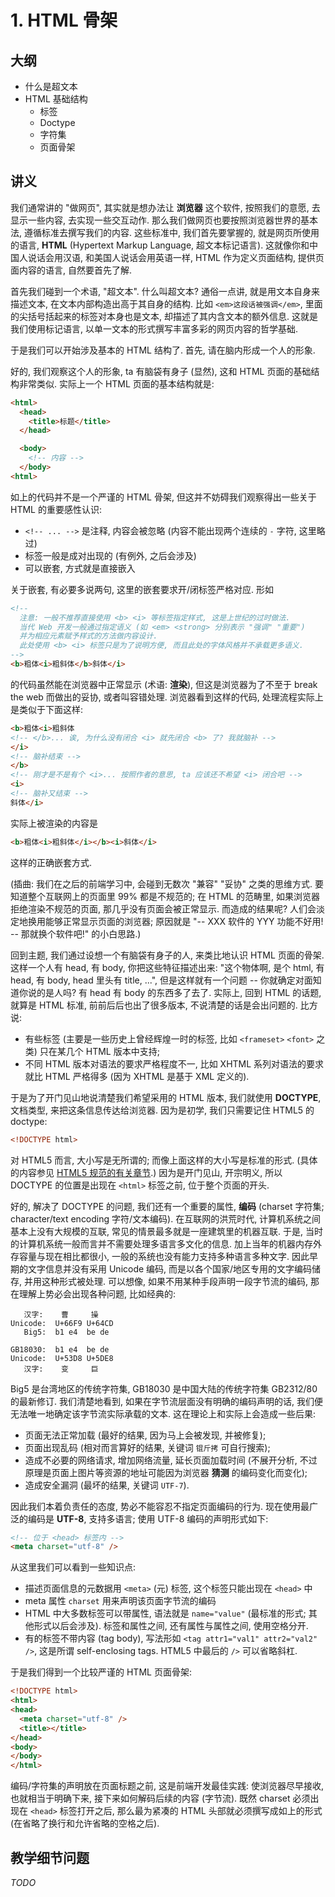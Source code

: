# 1. HTML 骨架

## 大纲

* 什么是超文本
* HTML 基础结构
    - 标签
    - Doctype
    - 字符集
    - 页面骨架


## 讲义

我们通常讲的 "做网页", 其实就是想办法让 **浏览器** 这个软件, 按照我们的意愿, 去显示一些内容, 去实现一些交互动作. 那么我们做网页也要按照浏览器世界的基本法, 遵循标准去撰写我们的内容. 这些标准中, 我们首先要掌握的, 就是网页所使用的语言, **HTML** (Hypertext Markup Language, 超文本标记语言). 这就像你和中国人说话会用汉语, 和美国人说话会用英语一样, HTML 作为定义页面结构, 提供页面内容的语言, 自然要首先了解.

首先我们碰到一个术语, "超文本". 什么叫超文本? 通俗一点讲, 就是用文本自身来描述文本, 在文本内部构造出高于其自身的结构. 比如 `<em>这段话被强调</em>`, 里面的尖括号括起来的标签对本身也是文本, 却描述了其内含文本的额外信息. 这就是我们使用标记语言, 以单一文本的形式撰写丰富多彩的网页内容的哲学基础.

于是我们可以开始涉及基本的 HTML 结构了. 首先, 请在脑内形成一个人的形象.

好的, 我们观察这个人的形象, ta 有脑袋有身子 (显然), 这和 HTML 页面的基础结构非常类似. 实际上一个 HTML 页面的基本结构就是:

```html
<html>
  <head>
    <title>标题</title>
  </head>

  <body>
    <!-- 内容 -->
  </body>
<html>
```

如上的代码并不是一个严谨的 HTML 骨架, 但这并不妨碍我们观察得出一些关于 HTML 的重要感性认识:

* `<!-- ... -->` 是注释, 内容会被忽略 (内容不能出现两个连续的 `-` 字符, 这里略过)
* 标签一般是成对出现的 (有例外, 之后会涉及)
* 可以嵌套, 方式就是直接嵌入

关于嵌套, 有必要多说两句, 这里的嵌套要求开/闭标签严格对应. 形如

```html
<!--
  注意: 一般不推荐直接使用 <b> <i> 等标签指定样式, 这是上世纪的过时做法.
  当代 Web 开发一般通过指定语义 (如 <em> <strong> 分别表示 "强调" "重要")
  并为相应元素赋予样式的方法做内容设计.
  此处使用 <b> <i> 标签只是为了说明方便, 而且此处的字体风格并不承载更多语义.
-->
<b>粗体<i>粗斜体</b>斜体</i>
```

的代码虽然能在浏览器中正常显示 (术语: **渲染**), 但这是浏览器为了不至于 break the web 而做出的妥协, 或者叫容错处理. 浏览器看到这样的代码, 处理流程实际上是类似于下面这样:

```html
<b>粗体<i>粗斜体
<!-- </b>... 诶, 为什么没有闭合 <i> 就先闭合 <b> 了? 我就脑补 -->
</i>
<!-- 脑补结束 -->
</b>
<!-- 刚才是不是有个 <i>... 按照作者的意思, ta 应该还不希望 <i> 闭合吧 -->
<i>
<!-- 脑补又结束 -->
斜体</i>
```

实际上被渲染的内容是

```html
<b>粗体<i>粗斜体</i></b><i>斜体</i>
```

这样的正确嵌套方式.

(插曲: 我们在之后的前端学习中, 会碰到无数次 "兼容" "妥协" 之类的思维方式. 要知道整个互联网上的页面里 99% 都是不规范的; 在 HTML 的范畴里, 如果浏览器拒绝渲染不规范的页面, 那几乎没有页面会被正常显示. 而造成的结果呢? 人们会淡定地换用能够正常显示页面的浏览器; 原因就是 "-- XXX 软件的 YYY 功能不好用!  -- 那就换个软件吧!" 的小白思路.)

回到主题, 我们通过设想一个有脑袋有身子的人, 来类比地认识 HTML 页面的骨架. 这样一个人有 head, 有 body, 你把这些特征描述出来: "这个物体啊, 是个 html, 有 head, 有 body, head 里头有 title, ...", 但是这样就有一个问题 -- 你就确定对面知道你说的是人吗? 有 head 有 body 的东西多了去了. 实际上, 回到 HTML 的话题, 就算是 HTML 标准, 前前后后也出了很多版本, 不说清楚的话是会出问题的. 比方说:

* 有些标签 (主要是一些历史上曾经辉煌一时的标签, 比如 `<frameset>` `<font>` 之类) 只在某几个 HTML 版本中支持;
* 不同 HTML 版本对语法的要求严格程度不一, 比如 XHTML 系列对语法的要求就比 HTML 严格得多 (因为 XHTML 是基于 XML 定义的).

于是为了开门见山地说清楚我们希望采用的 HTML 版本, 我们就使用 **DOCTYPE**, 文档类型, 来把这条信息传达给浏览器. 因为是初学, 我们只需要记住 HTML5 的 doctype:

```html
<!DOCTYPE html>
```

对 HTML5 而言, 大小写是无所谓的; 而像上面这样的大小写是标准的形式. (具体的内容参见 [HTML5 规范的有关章节][html5-syntax-doctype].) 因为是开门见山, 开宗明义, 所以 DOCTYPE 的位置是出现在 `<html>` 标签之前, 位于整个页面的开头.

[html5-syntax-doctype]: http://www.w3.org/TR/html5/syntax.html#the-doctype

好的, 解决了 DOCTYPE 的问题, 我们还有一个重要的属性, **编码** (charset 字符集; character/text encoding 字符/文本编码). 在互联网的洪荒时代, 计算机系统之间基本上没有大规模的互联, 常见的情景最多就是一座建筑里的机器互联. 于是, 当时的计算机系统一般而言并不需要处理多语言多文化的信息. 加上当年的机器内存外存容量与现在相比都很小, 一般的系统也没有能力支持多种语言多种文字. 因此早期的文字信息并没有采用 Unicode 编码, 而是以各个国家/地区专用的文字编码储存, 并用这种形式被处理. 可以想像, 如果不用某种手段声明一段字节流的编码, 那在理解上势必会出现各种问题, 比如经典的:

```
   汉字:    曹     操
Unicode:  U+66F9 U+64CD
   Big5:  b1 e4  be de

GB18030:  b1 e4  be de
Unicode:  U+53D8 U+5DE8
   汉字:    变     巨
```

Big5 是台湾地区的传统字符集, GB18030 是中国大陆的传统字符集 GB2312/80 的最新修订. 我们清楚地看到, 如果在字节流层面没有明确的编码声明的话, 我们便无法唯一地确定该字节流实际承载的文本. 这在理论上和实际上会造成一些后果:

* 页面无法正常加载 (最好的结果, 因为马上会被发现, 并被修复);
* 页面出现乱码 (相对而言算好的结果, 关键词 `锟斤拷` 可自行搜索);
* 造成不必要的网络请求, 增加网络流量, 延长页面加载时间 (不展开分析, 不过原理是页面上图片等资源的地址可能因为浏览器 **猜测** 的编码变化而变化);
* 造成安全漏洞 (最坏的结果, 关键词 `UTF-7`).

因此我们本着负责任的态度, 势必不能容忍不指定页面编码的行为. 现在使用最广泛的编码是 **UTF-8**, 支持多语言; 使用 UTF-8 编码的声明形式如下:

```html
<!-- 位于 <head> 标签内 -->
<meta charset="utf-8" />
```

从这里我们可以看到一些知识点:

* 描述页面信息的元数据用 `<meta>` (元) 标签, 这个标签只能出现在 `<head>` 中
* meta 属性 `charset` 用来声明该页面字节流的编码
* HTML 中大多数标签可以带属性, 语法就是 `name="value"` (最标准的形式; 其他形式以后会涉及). 标签和属性之间, 还有属性与属性之间, 使用空格分开.
* 有的标签不带内容 (tag body), 写法形如 `<tag attr1="val1" attr2="val2" />`, 这是所谓 self-enclosing tags. HTML5 中最后的 `/>` 可以省略斜杠.

于是我们得到一个比较严谨的 HTML 页面骨架:

```html
<!DOCTYPE html>
<html>
<head>
  <meta charset="utf-8" />
  <title></title>
</head>
<body>
</body>
</html>
```

编码/字符集的声明放在页面标题之前, 这是前端开发最佳实践: 使浏览器尽早接收, 也就相当于明确下来, 接下来如何解码后续的内容 (字节流). 既然 charset 必须出现在 `<head>` 标签打开之后, 那么最为紧凑的 HTML 头部就必须撰写成如上的形式 (在省略了换行和允许省略的空格之后).


## 教学细节问题

*TODO*


<!-- vim:set ai et ts=4 sw=4 sts=4 fenc=utf-8: -->
